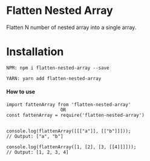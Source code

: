 # Flatten Nested Array

Flatten N number of nested array into a single array.

# Installation

```
NPM: npm i flatten-nested-array --save

YARN: yarn add flatten-nested-array
```

#### How to use

```
import fattenArray from 'flatten-nested-array'
                    OR
const fattenArray = require('flatten-nested-array')


console.log(flattenArray([[["a"]], [["b"]]]));
// Output: ["a", "b"]

console.log(flattenArray([1, [2], [3, [[4]]]]));
// Output: [1, 2, 3, 4]
```